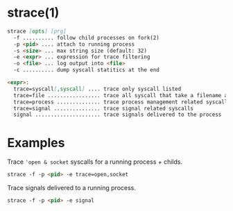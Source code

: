 # strace(1)

```markdown
strace [opts] [prg]
  -f .......... follow child processes on fork(2)
  -p <pid> .... attach to running process
  -s <size> ... max string size (default: 32)
  -e <expr> ... expression for trace filtering
  -o <file> ... log output into <file>
  -c .......... dump syscall statitics at the end
```

```markdown
<expr>:
  trace=syscall[,syscall] .... trace only syscall listed
  trace=file ................. trace all syscall that take a filename as arg
  trace=process .............. trace process management related syscalls
  trace=signal ............... trace signal related syscalls
  signal ..................... trace signals delivered to the process
```

# Examples

Trace `'open & socket` syscalls for a running process + childs.
```markdown
strace -f -p <pid> -e trace=open,socket
```

Trace signals delivered to a running process.
```markdown
strace -f -p <pid> -e signal
```
